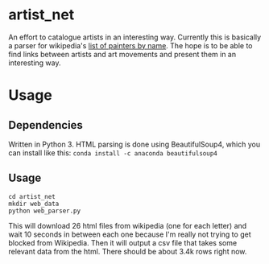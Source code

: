 # artist_net
An effort to catalogue artists in an interesting way. Currently this is basically a parser for wikipedia's [list of painters by name](https://en.wikipedia.org/wiki/List_of_painters_by_name). The hope is to be able to find links between artists and art movements and present them in an interesting way.

# Usage
## Dependencies
Written in Python 3. HTML parsing is done using BeautifulSoup4, which you can install like this:
`conda install -c anaconda beautifulsoup4`

## Usage
```
cd artist_net
mkdir web_data
python web_parser.py
```
This will download 26 html files from wikipedia (one for each letter) and wait 10 seconds in between each one because I'm really not trying to get blocked from Wikipedia. Then it will output a csv file that takes some relevant data from the html. There should be about 3.4k rows right now.
